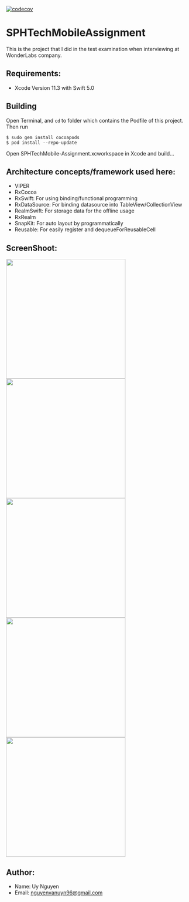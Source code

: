 [![codecov](https://codecov.io/gh/nguyenvanuyn96/SPHTechMobileAssignment/branch/master/graph/badge.svg)](https://codecov.io/gh/nguyenvanuyn96/SPHTechMobileAssignment)

# SPHTechMobileAssignment
This is the project that I did in the test examination when interviewing at WonderLabs company.

## Requirements: 
* Xcode Version 11.3 with Swift 5.0

## Building
Open Terminal, and `cd` to folder which contains the Podfile of this project. 
Then run
```
$ sudo gem install cocoapods
$ pod install --repo-update
```
Open SPHTechMobile-Assignment.xcworkspace in Xcode and build...

## Architecture concepts/framework used here:
* VIPER 
* RxCocoa
* RxSwift: For using binding/functional programming
* RxDataSource: For binding datasource into TableView/CollectionView
* RealmSwift: For storage data for the offline usage
* RxRealm
* SnapKit: For auto layout by programmatically
* Reusable: For easily register and dequeueForReusableCell

## ScreenShoot:
<img src="https://github.com/nguyenvanuyn96/SPHTechMobileAssignment/blob/master/screenshot_main.png" width="326">  <img src="https://github.com/nguyenvanuyn96/SPHTechMobileAssignment/blob/master/screenshot_pulltorefresh.png" width="326"> <img src="https://github.com/nguyenvanuyn96/SPHTechMobileAssignment/blob/master/screenshot_loadmore.png" width="326"> <img src="https://github.com/nguyenvanuyn96/SPHTechMobileAssignment/blob/master/screenshot_viewdetail_all.png" width="326"> <img src="https://github.com/nguyenvanuyn96/SPHTechMobileAssignment/blob/master/screenshot_viewdetail_down.png" width="326"> 

## Author:
* Name: Uy Nguyen
* Email: nguyenvanuyn96@gmail.com
